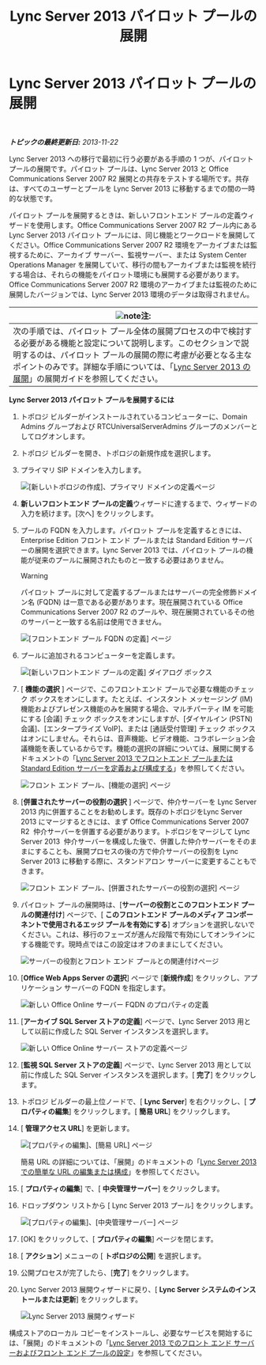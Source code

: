 ﻿---
title: Lync Server 2013 パイロット プールの展開
TOCTitle: Lync Server 2013 パイロット プールの展開
ms:assetid: 19c27053-8b21-401f-ad91-75c2dd355e91
ms:mtpsurl: https://technet.microsoft.com/ja-jp/library/JJ204718(v=OCS.15)
ms:contentKeyID: 48271416
ms.date: 05/19/2016
mtps_version: v=OCS.15
ms.translationtype: HT
---

# Lync Server 2013 パイロット プールの展開

 

_**トピックの最終更新日:** 2013-11-22_

Lync Server 2013 への移行で最初に行う必要がある手順の 1 つが、パイロット プールの展開です。パイロット プールは、Lync Server 2013 と Office Communications Server 2007 R2 展開との共存をテストする場所です。共存は、すべてのユーザーとプールを Lync Server 2013 に移動するまでの間の一時的な状態です。

パイロット プールを展開するときは、新しいフロントエンド プールの定義ウィザードを使用します。Office Communications Server 2007 R2 プール内にある Lync Server 2013 パイロット プールには、同じ機能とワークロードを展開してください。Office Communications Server 2007 R2 環境をアーカイブまたは監視するために、アーカイブ サーバー、監視サーバー、または System Center Operations Manager を展開していて、移行の間もアーカイブまたは監視を続行する場合は、それらの機能をパイロット環境にも展開する必要があります。Office Communications Server 2007 R2 環境のアーカイブまたは監視のために展開したバージョンでは、Lync Server 2013 環境のデータは取得されません。

<table>
<thead>
<tr class="header">
<th><img src="images/Gg412781.note(OCS.15).gif" title="note" alt="note" />注:</th>
</tr>
</thead>
<tbody>
<tr class="odd">
<td>次の手順では、パイロット プール全体の展開プロセスの中で検討する必要がある機能と設定について説明します。このセクションで説明するのは、パイロット プールの展開の際に考慮が必要となる主なポイントのみです。詳細な手順については、「<a href="lync-server-2013-deploying-lync-server.md">Lync Server 2013 の展開</a>」の展開ガイドを参照してください。</td>
</tr>
</tbody>
</table>


**Lync Server 2013 パイロット プールを展開するには**

1.  トポロジ ビルダーがインストールされているコンピューターに、Domain Admins グループおよび RTCUniversalServerAdmins グループのメンバーとしてログオンします。

2.  トポロジ ビルダーを開き、トポロジの新規作成を選択します。

3.  プライマリ SIP ドメインを入力します。
    
    ![\[新しいトポロジの作成\]、プライマリ ドメインの定義ページ](images/JJ204718.68775d87-f32c-494a-8386-6d4c81e81284(OCS.15).jpg "[新しいトポロジの作成]、プライマリ ドメインの定義ページ")

4.  **新しいフロントエンド プールの定義**ウィザードに達するまで、ウィザードの入力を続けます。\[次へ\] をクリックします。

5.  プールの FQDN を入力します。パイロット プールを定義するときには、Enterprise Edition フロント エンド プールまたは Standard Edition サーバーの展開を選択できます。Lync Server 2013 では、パイロット プールの機能が従来のプールに展開されたものと一致する必要はありません。
    

    > [!WARNING]
    > パイロット プールに対して定義するプールまたはサーバーの完全修飾ドメイン名 (FQDN) は一意である必要があります。現在展開されている Office Communications Server 2007 R2 のプールや、現在展開されているその他のサーバーと一致する名前は使用できません。

    
    ![\[フロントエンド プール FQDN の定義\] ページ](images/JJ204718.5ff4336c-13fa-47cc-899b-066f267eb3f0(OCS.15).jpg "[フロントエンド プール FQDN の定義] ページ")

6.  プールに追加されるコンピューターを定義します。
    
    ![\[新しいフロントエンド プールの定義\] ダイアログ ボックス](images/JJ204718.374f0ed4-988b-465f-9861-8d1db401e76f(OCS.15).jpg "[新しいフロントエンド プールの定義] ダイアログ ボックス")

7.  \[ **機能の選択** \] ページで、このフロントエンド プールで必要な機能のチェック ボックスをオンにします。たとえば、インスタント メッセージング (IM) 機能およびプレゼンス機能のみを展開する場合、マルチパーティ IM を可能にする \[会議\] チェック ボックスをオンにしますが、\[ダイヤルイン (PSTN) 会議\]、\[エンタープライズ VoIP\]、または \[通話受付管理\] チェック ボックスはオンにしません。それらは、音声機能、ビデオ機能、コラボレーション会議機能を表しているからです。機能の選択の詳細については、展開に関するドキュメントの「[Lync Server 2013 でフロントエンド プールまたは Standard Edition サーバーを定義および構成する](lync-server-2013-define-and-configure-a-front-end-pool-or-standard-edition-server.md)」を参照してください。
    
    ![フロント エンド プール、\[機能の選択\] ページ](images/JJ204718.5c3f3ff9-6e17-4d66-9b13-3bd55b38246b(OCS.15).jpg "フロント エンド プール、[機能の選択] ページ")

8.  \[**併置されたサーバーの役割の選択** \] ページで、仲介サーバーを Lync Server 2013 内に併置することをお勧めします。既存のトポロジをLync Server 2013 にマージするときには、まず Office Communications Server 2007 R2  仲介サーバーを併置する必要があります。トポロジをマージして Lync Server 2013  仲介サーバーを構成した後で、併置した仲介サーバーをそのままにすることも、展開プロセスの後の方で仲介サーバーの役割を Lync Server 2013 に移動する際に、スタンドアロン サーバーに変更することもできます。
    
    ![フロント エンド プール、\[併置されたサーバーの役割の選択\] ページ](images/JJ204718.e00b7eba-010b-44ed-b0a6-6ab3e534fb8c(OCS.15).jpg "フロント エンド プール、[併置されたサーバーの役割の選択] ページ")

9.  パイロット プールの展開時は、\[**サーバーの役割とこのフロントエンド プールの関連付け**\] ページで、\[ **このフロントエンド プールのメディア コンポーネントで使用されるエッジ プールを有効にする**\] オプションを選択しないでください。これは、移行のフェーズが進んだ段階で有効にしてオンラインにする機能です。現時点ではこの設定はオフのままにしてください。
    
    ![サーバーの役割とフロント エンド プールとの関連付けページ](images/JJ204718.2d95a798-ad76-4dad-9392-ce41f4d938d1(OCS.15).jpg "サーバーの役割とフロント エンド プールとの関連付けページ")

10. \[**Office Web Apps Server の選択**\] ページで \[**新規作成**\] をクリックし、アプリケーション サーバーの FQDN を指定します。
    
    ![新しい Office Online サーバー FQDN のプロパティの定義](images/JJ204718.25c6b455-f1b8-4326-a569-6e338153d398(OCS.15).jpg "新しい Office Online サーバー FQDN のプロパティの定義")

11. \[**アーカイブ SQL Server ストアの定義**\] ページで、Lync Server 2013 用として以前に作成した SQL Server インスタンスを選択します。
    
    ![新しい Office Online サーバー ストアの定義ページ](images/JJ204718.0f76f1dc-d0d7-42a0-aea3-400b8e1f35cd(OCS.15).jpg "新しい Office Online サーバー ストアの定義ページ")

12. \[**監視 SQL Server ストアの定義**\] ページで、Lync Server 2013 用として以前に作成した SQL Server インスタンスを選択します。\[ **完了**\] をクリックします。

13. トポロジ ビルダーの最上位ノードで、\[ **Lync Server**\] を右クリックし、\[ **プロパティの編集**\] をクリックします。\[ **簡易 URL**\] をクリックします。

14. \[ **管理アクセス URL**\] を更新します。
    
    ![\[プロパティの編集\]、\[簡易 URL\] ページ](images/JJ204718.ef596dd2-1983-47e0-b342-4fc7a0e36380(OCS.15).jpg "[プロパティの編集]、[簡易 URL] ページ")
    
    簡易 URL の詳細については、「展開」のドキュメントの「[Lync Server 2013 での簡単な URL の編集または構成](lync-server-2013-edit-or-configure-simple-urls.md)」を参照してください。

15. \[ **プロパティの編集**\] で、\[ **中央管理サーバー**\] をクリックします。

16. ドロップダウン リストから \[ Lync Server 2013 プール\] をクリックします。
    
    ![\[プロパティの編集\]、\[中央管理サーバー\] ページ](images/JJ204718.211955fc-85f2-462d-8709-e6ea67092e89(OCS.15).jpg "[プロパティの編集]、[中央管理サーバー] ページ")

17. \[OK\] をクリックして、\[ **プロパティの編集**\] ページを閉じます。

18. \[ **アクション**\] メニューの \[ **トポロジの公開**\] を選択します。

19. 公開プロセスが完了したら、\[**完了**\] をクリックします。

20. Lync Server 2013 展開ウィザードに戻り、\[ **Lync Server システムのインストールまたは更新**\] をクリックします。
    
    ![Lync Server 2013 展開ウィザード](images/JJ204718.fb05adef-ad29-4905-9090-d409261b0e48(OCS.15).jpg "Lync Server 2013 展開ウィザード")

構成ストアのローカル コピーをインストールし、必要なサービスを開始するには、「展開」のドキュメントの「[Lync Server 2013 でのフロント エンド サーバーおよびフロント エンド プールの設定](lync-server-2013-setting-up-front-end-servers-and-front-end-pools.md)」を参照してください。


